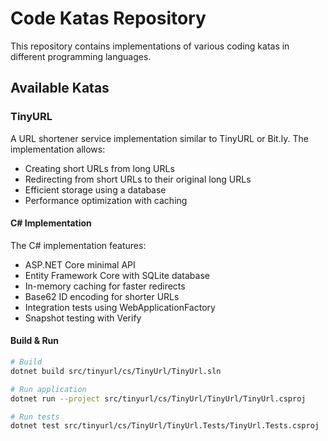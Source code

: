 # Code Katas Repository

This repository contains implementations of various coding katas in different programming languages.

## Available Katas

### TinyURL

A URL shortener service implementation similar to TinyURL or Bit.ly. The implementation allows:
- Creating short URLs from long URLs
- Redirecting from short URLs to their original long URLs
- Efficient storage using a database
- Performance optimization with caching

#### C# Implementation

The C# implementation features:
- ASP.NET Core minimal API
- Entity Framework Core with SQLite database
- In-memory caching for faster redirects
- Base62 ID encoding for shorter URLs
- Integration tests using WebApplicationFactory
- Snapshot testing with Verify

#### Build & Run

```bash
# Build
dotnet build src/tinyurl/cs/TinyUrl/TinyUrl.sln

# Run application
dotnet run --project src/tinyurl/cs/TinyUrl/TinyUrl/TinyUrl.csproj

# Run tests
dotnet test src/tinyurl/cs/TinyUrl/TinyUrl.Tests/TinyUrl.Tests.csproj
```